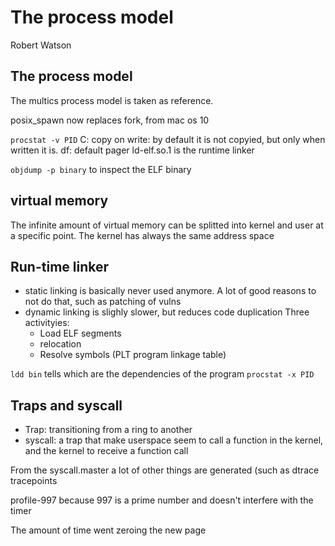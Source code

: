 # The process model
Robert Watson

## The process model

The multics process model is taken as reference.

posix_spawn now replaces fork, from mac os 10

`procstat -v PID`
C: copy on write: by default it is not copyied, but only when written it is.
df: default pager
ld-elf.so.1 is the runtime linker

`objdump -p binary`
to inspect the ELF binary

## virtual memory

The infinite amount of virtual memory can be splitted into kernel and user at a
specific point.
The kernel has always the same address space

## Run-time linker

- static linking is basically never used anymore. A lot of good reasons to not
  do that, such as patching of vulns
- dynamic linking is slighly slower, but reduces code duplication
  Three activityies:
   - Load ELF segments
   - relocation
   - Resolve symbols (PLT program linkage table)

`ldd bin` tells which are the dependencies of the program
`procstat -x PID`

## Traps and syscall

- Trap: transitioning from a ring to another
- syscall: a trap that make userspace seem to call a function in the kernel, and
  the kernel to receive a function call


From the syscall.master a lot of other things are generated (such as dtrace
tracepoints

profile-997 because 997 is a prime number and doesn't interfere with the timer

The amount of time went zeroing the new page
